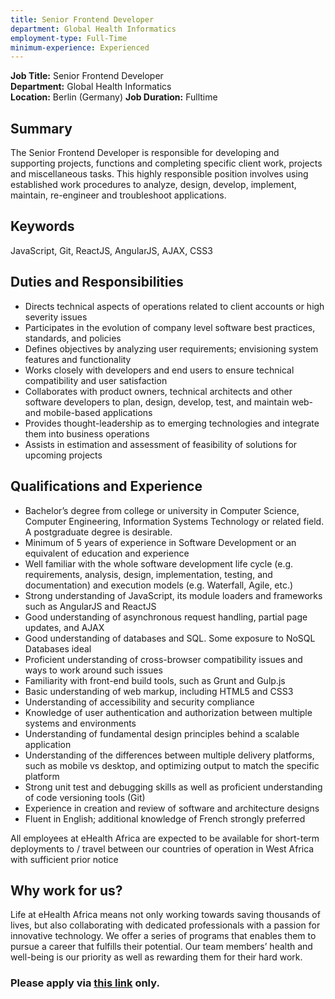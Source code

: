 ```yaml
---
title: Senior Frontend Developer
department: Global Health Informatics 
employment-type: Full-Time 
minimum-experience: Experienced
---
```

**Job Title:** Senior Frontend Developer  
**Department:** Global Health Informatics  
**Location:** Berlin (Germany) 
**Job Duration:** Fulltime 
   
## Summary
The Senior Frontend Developer is responsible for developing and supporting projects, functions and completing specific client work, projects and miscellaneous tasks. This highly responsible position involves using established work procedures to analyze, design, develop, implement, maintain, re-engineer and troubleshoot applications.

## Keywords
JavaScript, Git, ReactJS, AngularJS, AJAX, CSS3

## Duties and Responsibilities

* Directs technical aspects of operations related to client accounts or high severity issues 
* Participates in the evolution of company level software best practices, standards, and policies 
* Defines objectives by analyzing user requirements; envisioning system features and functionality 
* Works closely with developers and end users to ensure technical compatibility and user satisfaction
* Collaborates with product owners, technical architects and other software developers to plan, design, develop, test, and maintain web- and mobile-based applications 
* Provides thought-leadership as to emerging technologies and integrate them into business operations
* Assists in estimation and assessment of feasibility of solutions for upcoming projects

## Qualifications and Experience

* Bachelor’s degree from college or university in Computer Science, Computer Engineering, Information Systems Technology or related field. A postgraduate degree is desirable.
* Minimum of 5 years of experience in Software Development or an equivalent of education and experience
* Well familiar with the whole software development life cycle (e.g. requirements, analysis, design, implementation, testing, and documentation) and execution models (e.g. Waterfall, Agile, etc.)
* Strong understanding of JavaScript, its module loaders and frameworks such as AngularJS and ReactJS
* Good understanding of asynchronous request handling, partial page updates, and AJAX
* Good understanding of databases and SQL. Some exposure to NoSQL Databases ideal
* Proficient understanding of cross-browser compatibility issues and ways to work around such issues
* Familiarity with front-end build tools, such as Grunt and Gulp.js
* Basic understanding of web markup, including HTML5 and CSS3
* Understanding of accessibility and security compliance 
* Knowledge of user authentication and authorization between multiple systems and environments
* Understanding of fundamental design principles behind a scalable application
* Understanding of the differences between multiple delivery platforms, such as mobile vs desktop, and optimizing output to match the specific platform
* Strong unit test and debugging skills as well as proficient understanding of code versioning tools (Git)
* Experience in creation and review of software and architecture designs
* Fluent in English; additional knowledge of French strongly preferred

All employees at eHealth Africa are expected to be available for short-term deployments to / travel between our countries of operation in West Africa with sufficient prior notice

## Why work for us?
Life at eHealth Africa means not only working towards saving thousands of lives, but also collaborating with dedicated professionals with a passion for innovative technology. We offer a series of programs that enables them to pursue a career that fulfills their potential. Our team members’ health and well-being is our priority as well as rewarding them for their hard work.

### Please apply via [this link](https://eHealthAfrica.bamboohr.com/jobs/view.php?id=33) only.